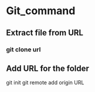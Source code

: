 # Git_command
## Extract file from URL 
### git clone url 

## Add URL for the folder 
git init 
git remote add origin URL 
